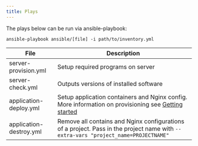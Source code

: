 ```yaml
---
title: Plays
---
```


The plays below can be run via ansible-playbook:

```shell script
ansible-playbook ansible/[file] -i path/to/inventory.yml
```

| File | Description |
| ---- | ----------- |
| server-provision.yml | Setup required programs on server  |
| server-check.yml | Outputs versions of installed software  |
| application-deploy.yml | Setup application containers and Nginx config. More information on provisioning see [Getting started](../introduction/getting-started.md) |
| application-destroy.yml | Remove all contains and Nginx configurations of a project. Pass in the project name with `--extra-vars "project_name=PROJECTNAME"` |

